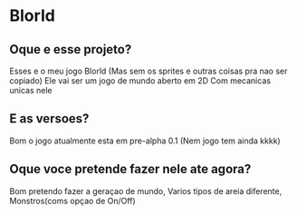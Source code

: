 # Blorld
## Oque e esse projeto?
 Esses e o meu jogo Blorld (Mas sem os sprites e outras coisas pra nao ser copiado)
 Ele vai ser um jogo de mundo aberto em 2D
 Com mecanicas unicas nele
 
## E as versoes?
 Bom o jogo atualmente esta em pre-alpha 0.1 (Nem jogo tem ainda kkkk)

## Oque voce pretende fazer nele ate agora?
 Bom pretendo fazer a geraçao de mundo, 
 Varios tipos de areia diferente, 
 Monstros(coms opçao de On/Off)
